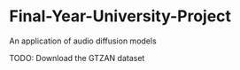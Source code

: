 # Final-Year-University-Project
An application of audio diffusion models


TODO: Download the GTZAN dataset